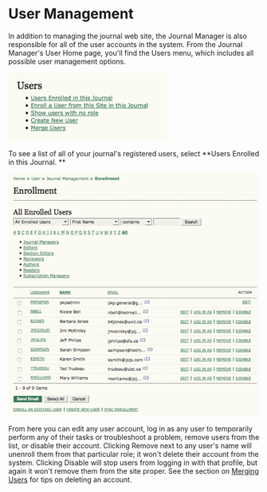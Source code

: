 # User Management

In addition to managing the journal web site, the Journal Manager is also responsible for all of the user accounts in the system. From the Journal Manager's User Home page, you'll find the Users menu, which includes all possible user management options.


![Journal Management Pages: Users](images/chapter5/jm_users_1.png)



To see a list of all of your journal's registered users, select **Users Enrolled in this Journal.
**

![Users Enrolled in this Journal](images/chapter5/jm_users_2.png)



From here you can edit any user account, log in as any user to temporarily perform any of their tasks or troubleshoot a problem, remove users from the list, or disable their account. Clicking Remove next to any user's name will unenroll them from that particular role; it won't delete their account from the system. Clicking Disable will stop users from logging in with that profile, but again it won't remove them from the site proper. See the section on [Merging Users](https://docs.pkp.sfu.ca/learning-ojs-2/en/merge_users) for tips on deleting an account.

